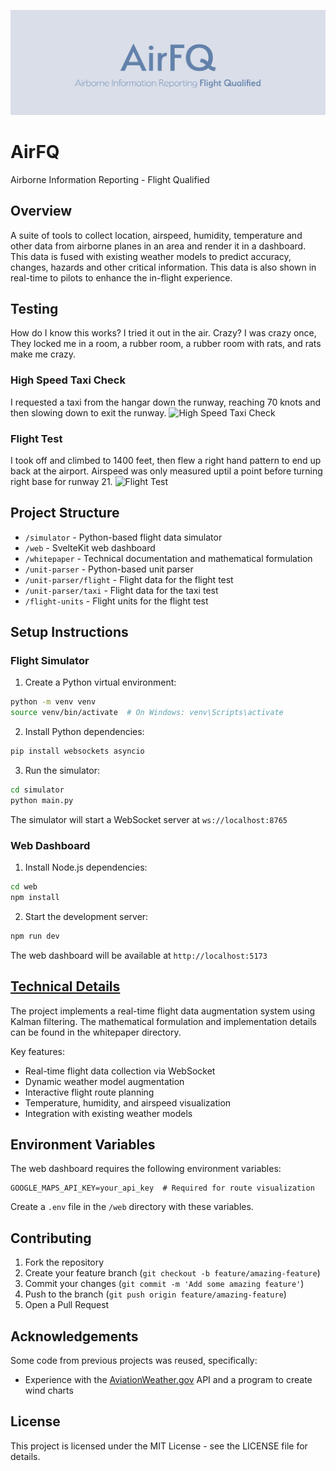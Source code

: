 ![AirFQ Banner](web/static/banner.png)

# AirFQ
Airborne Information Reporting - Flight Qualified

## Overview

A suite of tools to collect location, airspeed, humidity, temperature and other data from airborne planes in an area and render it in a dashboard. This data is fused with existing weather models to predict accuracy, changes, hazards and other critical information. This data is also shown in real-time to pilots to enhance the in-flight experience.

## Testing

How do I know this works? I tried it out in the air. Crazy? I was crazy once, They locked me in a room, a rubber room, a rubber room with rats, and rats make me crazy.

### High Speed Taxi Check
I requested a taxi from the hangar down the runway, reaching 70 knots and then slowing down to exit the runway.
![High Speed Taxi Check](/unit-parser/taxi/maps_subplot.png)

### Flight Test
I took off and climbed to 1400 feet, then flew a right hand pattern to end up back at the airport. Airspeed was only measured uptil a point before turning right base for runway 21.
![Flight Test](/unit-parser/flight/maps_subplot.png)


## Project Structure

- `/simulator` - Python-based flight data simulator
- `/web` - SvelteKit web dashboard
- `/whitepaper` - Technical documentation and mathematical formulation
- `/unit-parser` - Python-based unit parser
- `/unit-parser/flight` - Flight data for the flight test
- `/unit-parser/taxi` - Flight data for the taxi test
- `/flight-units` - Flight units for the flight test

## Setup Instructions

### Flight Simulator

1. Create a Python virtual environment:
```bash
python -m venv venv
source venv/bin/activate  # On Windows: venv\Scripts\activate
```

2. Install Python dependencies:
```bash
pip install websockets asyncio
```

3. Run the simulator:
```bash
cd simulator
python main.py
```

The simulator will start a WebSocket server at `ws://localhost:8765`

### Web Dashboard

1. Install Node.js dependencies:
```bash
cd web
npm install
```

2. Start the development server:
```bash
npm run dev
```

The web dashboard will be available at `http://localhost:5173`

## [Technical Details](whitepaper/AirFQ.pdf)

The project implements a real-time flight data augmentation system using Kalman filtering. The mathematical formulation and implementation details can be found in the whitepaper directory.

Key features:
- Real-time flight data collection via WebSocket
- Dynamic weather model augmentation
- Interactive flight route planning
- Temperature, humidity, and airspeed visualization
- Integration with existing weather models

## Environment Variables

The web dashboard requires the following environment variables:
```
GOOGLE_MAPS_API_KEY=your_api_key  # Required for route visualization
```

Create a `.env` file in the `/web` directory with these variables.

## Contributing

1. Fork the repository
2. Create your feature branch (`git checkout -b feature/amazing-feature`)
3. Commit your changes (`git commit -m 'Add some amazing feature'`)
4. Push to the branch (`git push origin feature/amazing-feature`)
5. Open a Pull Request


## Acknowledgements

Some code from previous projects was reused, specifically:

- Experience with the [AviationWeather.gov](https://www.aviationweather.gov/) API and a program to create wind charts

## License

This project is licensed under the MIT License - see the LICENSE file for details.

